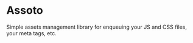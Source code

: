 # Assoto
Simple assets management library for enqueuing your JS and CSS files, your meta tags, etc.
